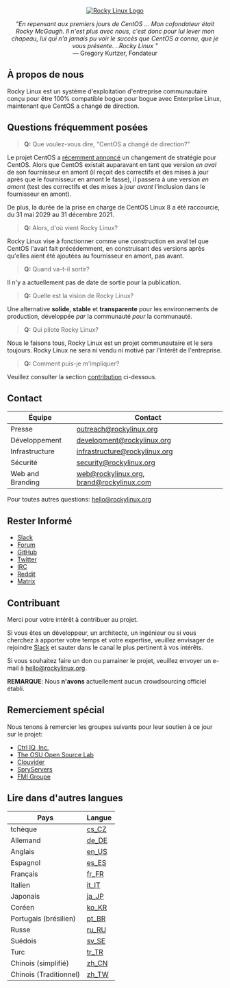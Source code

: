 <p align="center">
<a href="https://rockylinux.org/">
<img src="https://media.githubusercontent.com/media/rocky-linux/branding/main/logo-text-light%402x.png" alt="Rocky Linux Logo">
</a>
</p>

<p align="center">
<i>"En repensant aux premiers jours de CentOS ... Mon cofondateur était Rocky McGaugh. Il n'est plus avec nous, c'est donc pour lui lever mon chapeau, lui qui n'a jamais pu voir le succès que CentOS a connu, que je vous présente. ..Rocky Linux "</i><br>
— Gregory Kurtzer, Fondateur
</p>

## À propos de nous

Rocky Linux est un système d'exploitation d'entreprise communautaire conçu pour être 100% compatible bogue pour bogue avec Enterprise Linux, maintenant que CentOS a changé de direction.

## Questions fréquemment posées

> **Q:** Que voulez-vous dire, "CentOS a changé de direction?"

Le projet CentOS a [récemment annoncé](https://blog.centos.org/2020/12/future-is-centos-stream/) un changement de stratégie pour CentOS. Alors que CentOS existait auparavant en tant que version *en aval* de son fournisseur en amont (il reçoit des correctifs et des mises à jour après que le fournisseur en amont le fasse), il passera à une version *en amont* (test des correctifs et des mises à jour *avant* l'inclusion dans le fournisseur en amont).

De plus, la durée de la prise en charge de CentOS Linux 8 a été raccourcie, du 31 mai 2029 au 31 décembre 2021.

> **Q:** Alors, d'où vient Rocky Linux?

Rocky Linux vise à fonctionner comme une construction en aval tel que CentOS l'avait fait précédemment, en construisant des versions après qu'elles aient été ajoutées au fournisseur en amont, pas avant.

> **Q:** Quand va-t-il sortir?

Il n'y a actuellement pas de date de sortie pour la publication.

> **Q:** Quelle est la vision de Rocky Linux?

Une alternative **solide**, **stable** et **transparente** pour les environnements de production, développée *par* la communauté *pour* la communauté.

> **Q:** Qui pilote Rocky Linux?

Nous le faisons tous, Rocky Linux est un projet communautaire et le sera toujours. Rocky Linux ne sera ni vendu ni motivé par l'intérêt de l'entreprise.

> **Q:** Comment puis-je m'impliquer?

Veuillez consulter la section [contribution](#Contribuant) ci-dessous.

## Contact

| Équipe                        | Contact                                 |
|-------------------------------|-----------------------------------------|
| Presse                        | outreach@rockylinux.org                 |
| Développement                 | development@rockylinux.org              |
| Infrastructure                | infrastructure@rockylinux.org           |
| Sécurité                      | security@rockylinux.org                 |
| Web and Branding              | web@rockylinux.org, brand@rockylinux.com|

Pour toutes autres questions: hello@rockylinux.org

## Rester Informé

* [Slack](https://join.slack.com/t/hpcng/shared_invite/zt-k29vv4ab-yj1ksbHK_ZkXYi6HGtTYfw)
* [Forum](https://forums.rockylinux.org/)
* [GitHub](https://github.com/rocky-linux/)
* [Twitter](https://twitter.com/rocky_linux)
* [IRC](https://webchat.freenode.net/?channels=rockylinux)
* [Reddit](https://www.reddit.com/r/RockyLinux)
* [Matrix](https://matrix.to/#/+rockylinux:matrix.org)

## Contribuant

Merci pour votre intérêt à contribuer au projet.

Si vous êtes un développeur, un architecte, un ingénieur ou si vous cherchez à apporter votre temps et votre expertise, veuillez envisager de rejoindre [Slack](https://join.slack.com/t/hpcng/shared_invite/zt-k29vv4ab-yj1ksbHK_ZkXYi6HGtTYfw) et sauter dans le canal le plus pertinent à vos intérêts.

Si vous souhaitez faire un don ou parrainer le projet, veuillez envoyer un e-mail à hello@rockylinux.org. 

**REMARQUE**: Nous **n'avons** actuellement aucun crowdsourcing officiel établi.

## Remerciement spécial

Nous tenons à remercier les groupes suivants pour leur soutien à ce jour sur le projet:
* [Ctrl IQ, Inc.](https://www.ctrl-cmd.com)
* [The OSU Open Source Lab](https://osuosl.org/)
* [Clouvider](https://www.clouvider.co.uk/)
* [SpryServers](https://www.spryservers.net/)
* [FMI Groupe](https://www.fmi.fr/)

## Lire dans d'autres langues

| Pays | Langue |
| -------|------|
tchèque | [cs_CZ](/locales/README.cs_CZ.md)
Allemand | [de_DE](/locales/README.de_DE.md)
Anglais  | [en_US](/locales/README.en_US.md)
Espagnol | [es_ES](/locales/README.es_ES.md)
Français | [fr_FR](/locales/README.fr_FR.md)
Italien | [it_IT](/locales/README.it_IT.md)
Japonais | [ja_JP](/locales/README.ja_JP.md)
Coréen | [ko_KR](/locales/README.ko_KR.md)
Portugais (brésilien) | [pt_BR](/locales/README.pt_BR.md) 
Russe | [ru_RU](/locales/README.ru_RU.md)
Suédois | [sv_SE](/locales/README.sv_SE.md)
Turc | [tr_TR](/locales/README.tr_TR.md)
Chinois (simplifié) | [zh_CN](/locales/README.zh_CN.md)
Chinois (Traditionnel) | [zh_TW](/locales/README.zh_TW.md)
